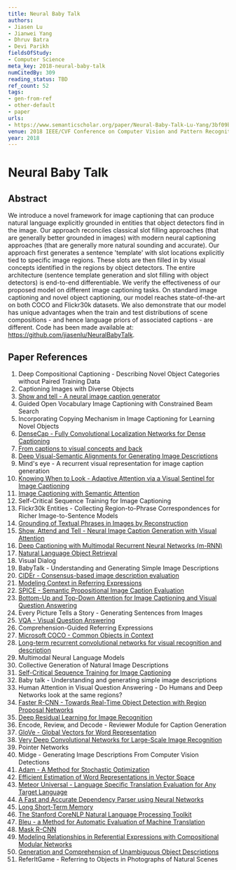 ```yaml
---
title: Neural Baby Talk
authors:
- Jiasen Lu
- Jianwei Yang
- Dhruv Batra
- Devi Parikh
fieldsOfStudy:
- Computer Science
meta_key: 2018-neural-baby-talk
numCitedBy: 309
reading_status: TBD
ref_count: 52
tags:
- gen-from-ref
- other-default
- paper
urls:
- https://www.semanticscholar.org/paper/Neural-Baby-Talk-Lu-Yang/3bf09b2e2639add154a9fe6ff98cc373d3e90e4e?sort=total-citations
venue: 2018 IEEE/CVF Conference on Computer Vision and Pattern Recognition
year: 2018
---
```


# Neural Baby Talk

## Abstract

We introduce a novel framework for image captioning that can produce natural language explicitly grounded in entities that object detectors find in the image. Our approach reconciles classical slot filling approaches (that are generally better grounded in images) with modern neural captioning approaches (that are generally more natural sounding and accurate). Our approach first generates a sentence 'template' with slot locations explicitly tied to specific image regions. These slots are then filled in by visual concepts identified in the regions by object detectors. The entire architecture (sentence template generation and slot filling with object detectors) is end-to-end differentiable. We verify the effectiveness of our proposed model on different image captioning tasks. On standard image captioning and novel object captioning, our model reaches state-of-the-art on both COCO and Flickr30k datasets. We also demonstrate that our model has unique advantages when the train and test distributions of scene compositions - and hence language priors of associated captions - are different. Code has been made available at: https://github.com/jiasenlu/NeuralBabyTalk.

## Paper References

1. Deep Compositional Captioning - Describing Novel Object Categories without Paired Training Data
2. Captioning Images with Diverse Objects
3. [Show and tell - A neural image caption generator](2015-show-and-tell-a-neural-image-caption-generator)
4. Guided Open Vocabulary Image Captioning with Constrained Beam Search
5. Incorporating Copying Mechanism in Image Captioning for Learning Novel Objects
6. [DenseCap - Fully Convolutional Localization Networks for Dense Captioning](2016-densecap-fully-convolutional-localization-networks-for-dense-captioning)
7. [From captions to visual concepts and back](2015-from-captions-to-visual-concepts-and-back)
8. [Deep Visual-Semantic Alignments for Generating Image Descriptions](2017-deep-visual-semantic-alignments-for-generating-image-descriptions)
9. Mind's eye - A recurrent visual representation for image caption generation
10. [Knowing When to Look - Adaptive Attention via a Visual Sentinel for Image Captioning](2017-knowing-when-to-look-adaptive-attention-via-a-visual-sentinel-for-image-captioning)
11. [Image Captioning with Semantic Attention](2016-image-captioning-with-semantic-attention)
12. Self-Critical Sequence Training for Image Captioning
13. Flickr30k Entities - Collecting Region-to-Phrase Correspondences for Richer Image-to-Sentence Models
14. [Grounding of Textual Phrases in Images by Reconstruction](2016-grounding-of-textual-phrases-in-images-by-reconstruction)
15. [Show, Attend and Tell - Neural Image Caption Generation with Visual Attention](2015-show-attend-and-tell-neural-image-caption-generation-with-visual-attention)
16. [Deep Captioning with Multimodal Recurrent Neural Networks (m-RNN)](2015-deep-captioning-with-multimodal-recurrent-neural-networks-m-rnn)
17. [Natural Language Object Retrieval](2016-natural-language-object-retrieval)
18. Visual Dialog
19. BabyTalk - Understanding and Generating Simple Image Descriptions
20. [CIDEr - Consensus-based image description evaluation](2015-cider-consensus-based-image-description-evaluation)
21. [Modeling Context in Referring Expressions](2016-modeling-context-in-referring-expressions)
22. [SPICE - Semantic Propositional Image Caption Evaluation](2016-spice-semantic-propositional-image-caption-evaluation)
23. [Bottom-Up and Top-Down Attention for Image Captioning and Visual Question Answering](2018-bottom-up-and-top-down-attention-for-image-captioning-and-visual-question-answering)
24. Every Picture Tells a Story - Generating Sentences from Images
25. [VQA - Visual Question Answering](2015-vqa-visual-question-answering)
26. Comprehension-Guided Referring Expressions
27. [Microsoft COCO - Common Objects in Context](2014-microsoft-coco-common-objects-in-context)
28. [Long-term recurrent convolutional networks for visual recognition and description](2015-long-term-recurrent-convolutional-networks-for-visual-recognition-and-description)
29. Multimodal Neural Language Models
30. Collective Generation of Natural Image Descriptions
31. [Self-Critical Sequence Training for Image Captioning](2017-self-critical-sequence-training-for-image-captioning)
32. Baby talk - Understanding and generating simple image descriptions
33. Human Attention in Visual Question Answering - Do Humans and Deep Networks look at the same regions?
34. [Faster R-CNN - Towards Real-Time Object Detection with Region Proposal Networks](2015-faster-r-cnn-towards-real-time-object-detection-with-region-proposal-networks)
35. [Deep Residual Learning for Image Recognition](2015-resnet.md)
36. Encode, Review, and Decode - Reviewer Module for Caption Generation
37. [GloVe - Global Vectors for Word Representation](2014-glove-global-vectors-for-word-representation)
38. [Very Deep Convolutional Networks for Large-Scale Image Recognition](2014-vggnet.md)
39. Pointer Networks
40. Midge - Generating Image Descriptions From Computer Vision Detections
41. [Adam - A Method for Stochastic Optimization](2015-adam-a-method-for-stochastic-optimization)
42. [Efficient Estimation of Word Representations in Vector Space](2013-efficient-estimation-of-word-representations-in-vector-space)
43. [Meteor Universal - Language Specific Translation Evaluation for Any Target Language](2014-meteor-universal-language-specific-translation-evaluation-for-any-target-language)
44. [A Fast and Accurate Dependency Parser using Neural Networks](2014-a-fast-and-accurate-dependency-parser-using-neural-networks)
45. [Long Short-Term Memory](1997-long-short-term-memory)
46. [The Stanford CoreNLP Natural Language Processing Toolkit](2014-the-stanford-corenlp-natural-language-processing-toolkit)
47. [Bleu - a Method for Automatic Evaluation of Machine Translation](2002-bleu-a-method-for-automatic-evaluation-of-machine-translation)
48. [Mask R-CNN](2017-mask-r-cnn.md)
49. [Modeling Relationships in Referential Expressions with Compositional Modular Networks](2017-modeling-relationships-in-referential-expressions-with-compositional-modular-networks)
50. [Generation and Comprehension of Unambiguous Object Descriptions](2016-generation-and-comprehension-of-unambiguous-object-descriptions)
51. ReferItGame - Referring to Objects in Photographs of Natural Scenes
